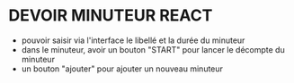 
# DEVOIR MINUTEUR REACT

- pouvoir saisir via l'interface le libellé et la durée du minuteur
- dans le minuteur, avoir un bouton "START" pour lancer le décompte du minuteur
- un bouton "ajouter" pour ajouter un nouveau minuteur
